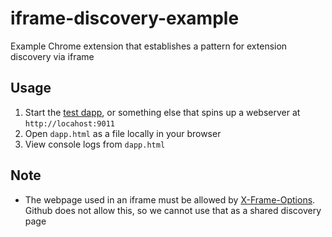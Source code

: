 # iframe-discovery-example

Example Chrome extension that establishes a pattern for extension discovery via iframe

## Usage
1. Start the [test dapp](https://github.com/MetaMask/test-dapp), or something else that spins up a webserver at `http://locahost:9011`
2. Open `dapp.html` as a file locally in your browser
3. View console logs from `dapp.html`


## Note
* The webpage used in an iframe must be allowed by [X-Frame-Options](https://developer.mozilla.org/en-US/docs/Web/HTTP/Headers/X-Frame-Options). Github does not allow this, so we cannot use that as a shared discovery page

